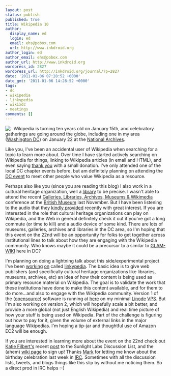 ```yaml
---
layout: post
status: publish
published: true
title: Wikipedia 10
author:
  display_name: ed
  login: ed
  email: ehs@pobox.com
  url: http://www.inkdroid.org
author_login: ed
author_email: ehs@pobox.com
author_url: http://www.inkdroid.org
wordpress_id: 2827
wordpress_url: http://inkdroid.org/journal/?p=2827
date: '2011-01-06 07:28:52 +0000'
date_gmt: '2011-01-06 14:28:52 +0000'
tags:
- dc
- wikipedia
- linkypedia
- wikixdc
- meetings
comments: []
---
```


<p><a href="http://ten.wikipedia.org/"><img src="http://inkdroid.org/images/10.png" style="float: left; margin-right: 10px;" /></a></p>
<p></p>
<p>Wikipedia is turning ten years old on January 15th, and celebratory gatherings are going around the globe, including one in my area (<a href="http://ten.wikipedia.org/wiki/Washington,_D.C.">Washington DC</a>) on January 22 at the <a href="http://archives.gov">National Archives</a>.</p>
<p>Like you, I've been an accidental user of Wikipedia when searching for a topic to learn more about. Over time I have started actively searching on Wikipedia for things, linking to Wikipedia articles (in email and HTML), and even saying <a href="http://inkdroid.org/journal/2009/12/15/thank-you-wikipedia/">thank you</a> with a small donation. I've only attended one of the local DC chapter events before, but am definitely planning on attending the <a href="http://ten.wikipedia.org/wiki/Washington,_D.C.">DC event</a> to meet other people who value Wikipedia as a resource.</p>
<p>Perhaps also like you (since you are reading this blog) I also work in a cultural heritage organization, well a <a href="http://loc.gov">library</a> to be precise. I wasn't able to attend the recent <a href="http://uk.wikimedia.org/wiki/GLAM-WIKI">Galleries, Libraries, Archives, Museums &amp; Wikimedia</a> conference at the <a href="http://www.britishmuseum.org/">British Museum</a> last November. But I have been listening to the audio that they <a href="http://uk.wikimedia.org/wiki/GLAM-WIKI#Schedule">kindly provided</a> recently with great interest. If you are interested in the role that cultural heritage organizations can play on Wikipedia, and the Web in general definitely check it out if you've got a long commute (or time to kill) and a audio device of some kind. There are lots of museums, galleries, archives and libraries in the DC area, so I'm hoping that this event on the 22nd will be an opportunity for folks to get together across institutional lines to talk about how they are engaging with the Wikipedia community. Who knows maybe it could be a precursor to a similar to <a href="http://uk.wikimedia.org/wiki/GLAM-WIKI">GLAM-WIKI</a> here in DC?</p>
<p>I'm planning on doing a lightning talk about this side/experimental project I've been <a href="http://inkdroid.org/journal/2010/08/21/top-hosts-referenced-in-english-wikipedia/">working</a> <a href="http://inkdroid.org/journal/2010/08/30/edu-gov-and-tlds-in-en-wikipedia-external-links/">on</a> called <a href="http://github.com/edsu/linkypedia">linkypedia</a>. The basic idea is to give web publishers (and specifically cultural heritage organizations like libraries, museums, archives, etc) an idea of how their content is being used as primary resource material on Wikipedia. The goal is to validate the work that these institutions have done to make this content available, and for them to do more...and also to engage with the Wikipedia community. Version 1 of the (<a href="https://github.com/edsu/linkypedia">opensource</a>) software is running at <a href="http://linkypedia.inkdroid.org">here</a> on my minimal <a href="http://linode.com">Linode</a> <a href="http://en.wikipedia.org/wiki/Virtual_private_server">VPS</a>. But I'm also working on version 2, which will hopefully scale a bit better, and provide a more global (not just English Wikipedia) and real time picture of how your stuff is being used on Wikipedia. Part of the challenge is figuring out how to pay for it, given the volume of external links in the major language Wikipedias. I'm hoping a tip-jar and thoughtful use of Amazon EC2 will be enough.</p>
<p>If you are interested in learning more about the event on the 22nd check out <a href="http://twitter.com/filbertkm">Katie Filbert's</a> recent <a href="http://groups.google.com/group/sunlightlabs/browse_thread/thread/28eb06910639a7f3">post</a> to the Sunlight Labs Discussion List, and the (ahem) <a href="http://ten.wikipedia.org/wiki/Washington,_D.C.">wiki page</a> to sign up! Thanks <a href="http://matienzo.org/">Mark</a> for letting me know about the birthday celebration last week in <a href="irc://freenode.net/code4lib">IRC</a>. Sometimes with all the discussion lists, tweets, and blogs things like this slip by without me noticing them. So a direct prod in IRC helps :-)</p>
